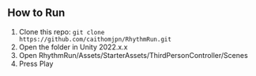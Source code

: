 ## How to Run

1. Clone this repo:
   `git clone https://github.com/caithomjpn/RhythmRun.git`
2. Open the folder in Unity 2022.x.x
3. Open RhythmRun/Assets/StarterAssets/ThirdPersonController/Scenes
4. Press Play
